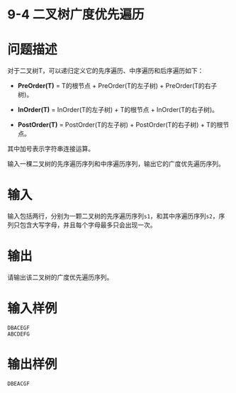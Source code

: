 # 9-4 二叉树广度优先遍历

# 问题描述

对于二叉树T，可以递归定义它的先序遍历、中序遍历和后序遍历如下： 　

- **PreOrder(T)** = T的根节点 + PreOrder(T的左子树) + PreOrder(T的右子树)。

- **InOrder(T)** = InOrder(T的左子树) + T的根节点 + InOrder(T的右子树)。

- **PostOrder(T)** = PostOrder(T的左子树) + PostOrder(T的右子树) + T的根节点。

其中加号表示字符串连接运算。

输入一棵二叉树的先序遍历序列和中序遍历序列，输出它的广度优先遍历序列。

# 输入

输入包括两行，分别为一颗二叉树的先序遍历序列`s1`，和其中序遍历序列`s2`，序列只包含大写字母，并且每个字母最多只会出现一次。

# 输出

请输出该二叉树的广度优先遍历序列。

# 输入样例

```
DBACEGF
ABCDEFG
```

# 输出样例

```
DBEACGF
```